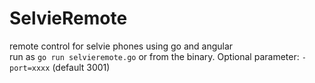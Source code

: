 # SelvieRemote

remote control for selvie phones using go and angular<br/>
run as `go run selvieremote.go` or from the binary. Optional parameter: `-port=xxxx` (default 3001)
